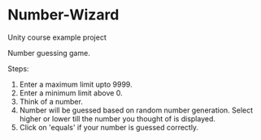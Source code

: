 # Number-Wizard

Unity course example project

Number guessing game.

Steps:
1. Enter a maximum limit upto 9999.
2. Enter a minimum limit above 0.
3. Think of a number.
4. Number will be guessed based on random number generation. Select higher or lower till the number you thought of is displayed.
5. Click on 'equals' if your number is guessed correctly.